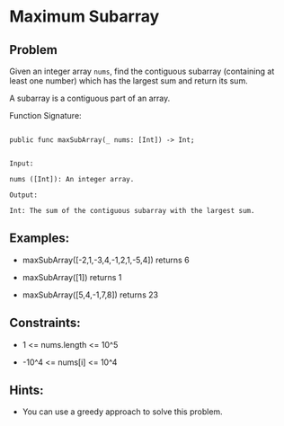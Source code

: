 # Maximum Subarray
## Problem

Given an integer array `nums`, find the contiguous subarray (containing at least one number) which has the largest sum and return its sum.

A subarray is a contiguous part of an array.

Function Signature:

```motoko

public func maxSubArray(_ nums: [Int]) -> Int;

```

```plaintext

Input:

nums ([Int]): An integer array.

Output:

Int: The sum of the contiguous subarray with the largest sum.

```

## Examples:

- maxSubArray([-2,1,-3,4,-1,2,1,-5,4]) returns 6

- maxSubArray([1]) returns 1

- maxSubArray([5,4,-1,7,8]) returns 23

## Constraints:

- 1 <= nums.length <= 10^5

- -10^4 <= nums[i] <= 10^4

## Hints:

- You can use a greedy approach to solve this problem.

